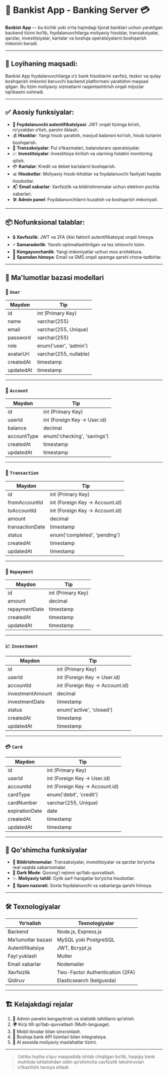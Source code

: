 # 🏦 Bankist App - Banking Server 💳

**Bankist App** — bu kichik yoki o‘rta hajmdagi tijorat banklari uchun yaratilgan backend tizimi bo‘lib, foydalanuvchilarga moliyaviy hisoblar, tranzaksiyalar, qarzlar, investitsiyalar, kartalar va boshqa operatsiyalarni boshqarish imkonini beradi.

---

## 🎯 Loyihaning maqsadi:

Bankist App foydalanuvchilarga o‘z bank hisoblarini xavfsiz, tezkor va qulay boshqarish imkonini beruvchi backend platformani yaratishni maqsad qilgan. Bu tizim moliyaviy xizmatlarni raqamlashtirish orqali mijozlar tajribasini oshiradi.

---

## ✅ Asosiy funksiyalar:

- 🔐 **Foydalanuvchi autentifikatsiyasi**: JWT orqali tizimga kirish, ro‘yxatdan o‘tish, parolni tiklash.
- 💰 **Hisoblar**: Yangi hisob yaratish, mavjud balansni ko‘rish, hisob turlarini boshqarish.
- 🔄 **Tranzaksiyalar**: Pul o‘tkazmalari, balanslararo operatsiyalar.
- 📈 **Investitsiyalar**: Investitsiya kiritish va ularning holatini monitoring qilish.
- 💳 **Kartalar**: Kredit va debet kartalarni boshqarish.
- 📊 **Hisobotlar**: Moliyaviy hisob-kitoblar va foydalanuvchi faoliyati haqida hisobotlar.
- 📬 **Email xabarlar**: Xavfsizlik va bildirishnomalar uchun elektron pochta xabarlari.
- 🛠 **Admin panel**: Foydalanuvchilarni kuzatish va boshqarish imkoniyati.

---

## 📦 Nofunksional talablar:

- 🔒 **Xavfsizlik**: JWT va 2FA (ikki faktorli autentifikatsiya) orqali himoya.
- ⚡ **Samaradorlik**: Yaxshi optimallashtirilgan va tez ishlovchi tizim.
- 🧩 **Kengayuvchanlik**: Yangi imkoniyatlar uchun mos arxitektura.
- 🚫 **Spamdan himoya**: Email va SMS orqali spamga qarshi chora-tadbirlar.

---

## 🧾 Ma'lumotlar bazasi modellari

### 👤 `User`
| Maydon          | Tip                        |
|-----------------|----------------------------|
| id              | int (Primary Key)          |
| name            | varchar(255)               |
| email           | varchar(255, Unique)       |
| password        | varchar(255)               |
| role            | enum('user', 'admin')      |
| avatarUrl       | varchar(255, nullable)     |
| createdAt       | timestamp                  |
| updatedAt       | timestamp                  |

---

### 🏦 `Account`
| Maydon          | Tip                              |
|-----------------|----------------------------------|
| id              | int (Primary Key)                |
| userId          | int (Foreign Key → User.id)      |
| balance         | decimal                          |
| accountType     | enum('checking', 'savings')      |
| createdAt       | timestamp                        |
| updatedAt       | timestamp                        |

---

### 🔄 `Transaction`
| Maydon          | Tip                                  |
|-----------------|--------------------------------------|
| id              | int (Primary Key)                    |
| fromAccountId   | int (Foreign Key → Account.id)       |
| toAccountId     | int (Foreign Key → Account.id)       |
| amount          | decimal                              |
| transactionDate | timestamp                            |
| status          | enum('completed', 'pending')         |
| createdAt       | timestamp                            |
| updatedAt       | timestamp                            |

---

### 💸 `Repayment`
| Maydon          | Tip          |
|-----------------|--------------|
| id              | int (Primary Key) |
| amount          | decimal      |
| repaymentDate   | timestamp    |
| createdAt       | timestamp    |
| updatedAt       | timestamp    |

---

### 📈 `Investment`
| Maydon            | Tip                                  |
|-------------------|--------------------------------------|
| id                | int (Primary Key)                    |
| userId            | int (Foreign Key → User.id)          |
| accountId         | int (Foreign Key → Account.id)       |
| investmentAmount  | decimal                              |
| investmentDate    | timestamp                            |
| status            | enum('active', 'closed')             |
| createdAt         | timestamp                            |
| updatedAt         | timestamp                            |

---

### 💳 `Card`
| Maydon          | Tip                                  |
|-----------------|--------------------------------------|
| id              | int (Primary Key)                    |
| userId          | int (Foreign Key → User.id)          |
| accountId       | int (Foreign Key → Account.id)       |
| cardType        | enum('debit', 'credit')              |
| cardNumber      | varchar(255, Unique)                 |
| expirationDate  | date                                 |
| createdAt       | timestamp                            |
| updatedAt       | timestamp                            |

---

## 🌟 Qo'shimcha funksiyalar

- 🔔 **Bildirishnomalar**: Tranzaksiyalar, investitsiyalar va qarzlar bo‘yicha real vaqtda xabarnomalar.
- 🌙 **Dark Mode**: Qorong‘i rejimni qo‘llab-quvvatlash.
- 📉 **Moliyaviy tahlil**: Oylik sarf-harajatlar bo‘yicha hisobotlar.
- 🚫 **Spam nazorati**: Soxta foydalanuvchi va xabarlarga qarshi himoya.

---

## 🛠️ Texnologiyalar

| Yo‘nalish            | Texnologiyalar                           |
|----------------------|-------------------------------------------|
| Backend              | Node.js, Express.js                       |
| Ma’lumotlar bazasi   | MySQL yoki PostgreSQL                     |
| Autentifikatsiya     | JWT, Bcrypt.js                            |
| Fayl yuklash         | Multer                                    |
| Email xabarlar       | Nodemailer                                |
| Xavfsizlik           | Two-Factor Authentication (2FA)           |
| Qidiruv              | Elasticsearch (kelgusida)                 |

---

## 🏗️ Kelajakdagi rejalar

1. 🧮 Admin panelni kengaytirish va statistik tahlillarni qo‘shish.
2. 🌍 Ko‘p tilli qo‘llab-quvvatlash (Multi-language).
3. 📱 Mobil ilovalar bilan sinxronlash.
4. 🔌 Boshqa bank API tizimlari bilan integratsiya.
5. 🤖 AI asosida moliyaviy maslahatlar tizimi.


---

> Ushbu loyiha o‘quv maqsadida ishlab chiqilgan bo‘lib, haqiqiy bank muhitida ishlatishdan oldin qo‘shimcha xavfsizlik tekshiruvlari o‘tkazilishi tavsiya etiladi.

